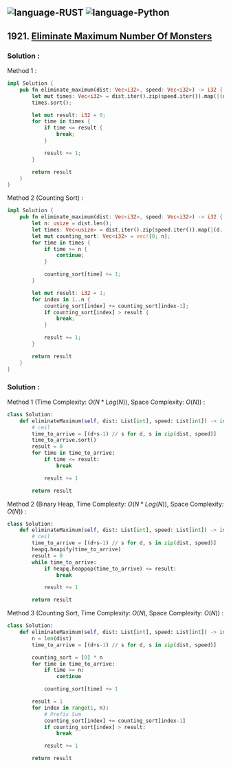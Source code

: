 ![language-RUST](https://img.shields.io/badge/%20-RUST-8d4004?style=for-the-badge&logo=RUST)
![language-Python](https://img.shields.io/badge/%20-Python-ffd43b?style=for-the-badge&logo=PYTHON)
---

## 1921. [Eliminate Maximum Number Of Monsters](https://leetcode.com/problems/eliminate-maximum-number-of-monsters)

### Solution :

Method 1 :
```rust
impl Solution {
    pub fn eliminate_maximum(dist: Vec<i32>, speed: Vec<i32>) -> i32 {
        let mut times: Vec<i32> = dist.iter().zip(speed.iter()).map(|(d, s)| (d+s-1) / s).collect();
        times.sort();

        let mut result: i32 = 0;
        for time in times {
            if time <= result {
                break;
            }

            result += 1;
        }

        return result
    }
}
```

Method 2 (Counting Sort) :
```rust
impl Solution {
    pub fn eliminate_maximum(dist: Vec<i32>, speed: Vec<i32>) -> i32 {
        let n: usize = dist.len();
        let times: Vec<usize> = dist.iter().zip(speed.iter()).map(|(d, s)| ((d+s-1) / s) as usize).collect();
        let mut counting_sort: Vec<i32> = vec![0; n];
        for time in times {
            if time >= n {
                continue;
            }

            counting_sort[time] += 1;
        }

        let mut result: i32 = 1;
        for index in 1..n {
            counting_sort[index] += counting_sort[index-1];
            if counting_sort[index] > result {
                break;
            }

            result += 1;
        }

        return result
    }
}
```

### Solution :

Method 1 (Time Complexity: $O(N*Log(N))$, Space Complexity: $O(N)$) :
```python
class Solution:
    def eliminateMaximum(self, dist: List[int], speed: List[int]) -> int:
        # ceil
        time_to_arrive = [(d+s-1) // s for d, s in zip(dist, speed)]
        time_to_arrive.sort()
        result = 0
        for time in time_to_arrive:
            if time <= result:
                break

            result += 1

        return result
```

Method 2 (Binary Heap, Time Complexity: $O(N*Log(N))$, Space Complexity: $O(N)$) :
```python
class Solution:
    def eliminateMaximum(self, dist: List[int], speed: List[int]) -> int:
        # ceil
        time_to_arrive = [(d+s-1) // s for d, s in zip(dist, speed)]
        heapq.heapify(time_to_arrive)
        result = 0
        while time_to_arrive:
            if heapq.heappop(time_to_arrive) <= result:
                break

            result += 1

        return result
```

Method 3 (Counting Sort, Time Complexity: $O(N)$, Space Complexity: $O(N)$) :
```python
class Solution:
    def eliminateMaximum(self, dist: List[int], speed: List[int]) -> int:
        n = len(dist)
        time_to_arrive = [(d+s-1) // s for d, s in zip(dist, speed)]

        counting_sort = [0] * n
        for time in time_to_arrive:
            if time >= n:
                continue

            counting_sort[time] += 1

        result = 1
        for index in range(1, n):
            # Prefix Sum
            counting_sort[index] += counting_sort[index-1]
            if counting_sort[index] > result:
                break

            result += 1

        return result
```
